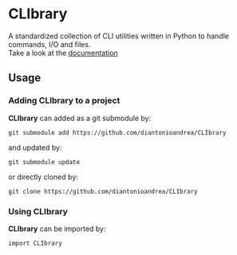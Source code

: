 # CLIbrary

A standardized collection of CLI utilities written in Python to handle commands, I/O and files.  
Take a look at the [documentation](docs.md)

## Usage

### Adding CLIbrary to a project

**CLIbrary** can added as a git submodule by:

	git submodule add https://github.com/diantonioandrea/CLIbrary

and updated by:

	git submodule update

or directly cloned by:

	git clone https://github.com/diantonioandrea/CLIbrary

### Using CLIbrary

**CLIbrary** can be imported by:

	import CLIbrary
